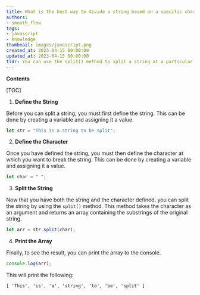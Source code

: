 ```yaml
---
title: What is the best way to divide a string based on a specific character?
authors:
- smooth_flow
tags:
- javascript
- knowledge
thumbnail: images/javascript.png
created_at: 2023-04-15 00:00:00
updated_at: 2023-04-15 00:00:00
tldr: You can use the split() method to split a string at a particular character.
---
```


**Contents**

[TOC]

1. **Define the String**

Before you can split a string, you must first define the string. This can be done by creating a variable and assigning it a value. 

```javascript
let str = "This is a string to be split";
```

2. **Define the Character**

Once you have defined the string, you must then define the character at which you want to break the string. This can be done by creating a variable and assigning it a value. 

```javascript
let char = " ";
```

3. **Split the String**

Now that you have both the string and the character defined, you can split the string by using the `split()` method. This method takes the character as an argument and returns an array containing the substrings of the original string. 

```javascript
let arr = str.split(char);
```

4. **Print the Array**

Finally, to see the result, you can print the array to the console. 

```javascript
console.log(arr);
```

This will print the following:

```
[ 'This', 'is', 'a', 'string', 'to', 'be', 'split' ]
```
